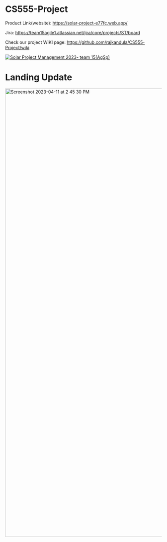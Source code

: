 # CS555-Project

Product Link(website): https://solar-project-e77fc.web.app/

Jira: https://team15agile1.atlassian.net/jira/core/projects/ST/board

Check our project WIKI page: https://github.com/rajkandula/CS555-Project/wiki

[![Solar Project Management 2023- team 15(AgSp)](https://img.youtube.com/vi/8tX7jDgXXX0/1.jpg)](https://youtu.be/8tX7jDgXXX0)

# Landing Update
<img width="1440" alt="Screenshot 2023-04-11 at 2 45 30 PM" src="https://user-images.githubusercontent.com/112989454/231259588-6de2aa9e-1385-41c1-862d-432670988069.png">

